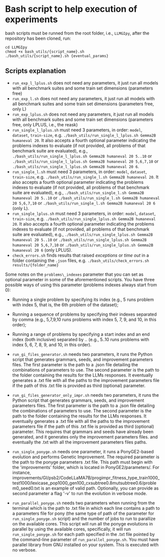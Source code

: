 # Bash script to help execution of experiments

bash scripts must be runned from the root folder, i.e., `LLMGIpy`, after the repository has been cloned, run:

```
cd LLMGIpy
chmod +x bash_utils/{script_name}.sh
./bash_utils/{script_name}.sh {eventual_params}
```

## Scripts explanation

- `run_exp_l_lplus.sh` does not need any parameters, it just run all models with all benchmark suites and some train set dimensions (parameters free)
- `run_exp_l.sh` does not need any parameters, it just run all models with all benchmark suites and some train set dimensions (parameters free, only L)
- `run_exp_lplus.sh` does not need any parameters, it just run all models with all benchmark suites and some train set dimensions (parameters free, only LPLUS, i.e., the reask)
- `run_single_l_lplus.sh` must need 3 parameters, in order: `model`, `dataset`, `train-size`, e.g. `./bash_utils/run_single_l_lplus.sh Gemma2B humaneval 20`. It also accepts a fourth optional parameter indicating the problems indexes to evaluate (if not provided, all problems of that benchmark suite are evaluated), e.g., `./bash_utils/run_single_l_lplus.sh Gemma2B humaneval 20 5..10` or `./bash_utils/run_single_l_lplus.sh Gemma2B humaneval 20 5,6,7,10` or `./bash_utils/run_single_l_lplus.sh Gemma2B humaneval 20 6`.
- `run_single_l.sh` must need 3 parameters, in order: `model`, `dataset`, `train-size`, e.g. `./bash_utils/run_single_l.sh Gemma2B humaneval 20`. It also accepts a fourth optional parameter indicating the problems indexes to evaluate (if not provided, all problems of that benchmark suite are evaluated), e.g., `./bash_utils/run_single_l.sh Gemma2B humaneval 20 5..10` or `./bash_utils/run_single_l.sh Gemma2B humaneval 20 5,6,7,10` or `./bash_utils/run_single_l.sh Gemma2B humaneval 20 6` (only L).
- `run_single_lplus.sh` must need 3 parameters, in order: `model`, `dataset`, `train-size`, e.g. `./bash_utils/run_single_lplus.sh Gemma2B humaneval 20`. It also accepts a fourth optional parameter indicating the problems indexes to evaluate (if not provided, all problems of that benchmark suite are evaluated), e.g., `./bash_utils/run_single_lplus.sh Gemma2B humaneval 20 5..10` or `./bash_utils/run_single_lplus.sh Gemma2B humaneval 20 5,6,7,10` or `./bash_utils/run_single_lplus.sh Gemma2B humaneval 20 6` (only LPLUS).
- `check_errors.sh` finds results that raised *exceptions* or *time out* in a folder containing the `.json` files, e.g. `./bash_utils/check_errors.sh results/{folder_name}`

Some notes on the `problems\_indexes` parameter that you can set as optional parameter in some of the aforementioned scripts. You have three possible ways of using this parameter (problems indexes always start from 0):

- Running a single problem by specifying its index (e.g., 5 runs problem with index 5, that is, the 6th problem of the dataset);
- Running a sequence of problems by specifying their indexes separated by comma (e.g., 5,7,9,10 runs problems with index 5, 7, 9, and 10, in this order);
- Running a range of problems by specifying a start index and an end index (both inclusive) separated by .. (e.g., 5..10 runs problems with index 5, 6, 7, 8, 9, and 10, in this order).


- `run_gi_files_generator.sh` needs two parameters, it runs the Python script that generates grammars, seeds, and improvement parameters files. The first parameter is the path to a .json file detailing the combinations of parameters to use. The second parameter is the path to the folder containing the results for the LLMs responses. It eventually generates a .txt file with all the paths to the improvement parameters file if the path of this .txt file is provided as third (optional) parameter.
- `run_gi_files_generator_only_impr.sh` needs two parameters, it runs the Python script that generates grammars, seeds, and improvement parameters files. The first parameter is the path to a .json file detailing the combinations of parameters to use. The second parameter is the path to the folder containing the results for the LLMs responses. It eventually generates a .txt file with all the paths to the improvement parameters file if the path of this .txt file is provided as third (optional) parameter. This requires that grammars and seeds have already been generated, and it generates only the improvement parameters files. and eventually the .txt with all the improvement parameters files paths.
- `run_single_ponyge.sh` needs one parameter, it runs a PonyGE2-based evolution and performs Genetic Improvement. The required parameter is the path to the ponyge parameters .txt file. This path must begin with the 'improvements' folder, which is located in PonyGE2/parameters/. For instance, improvements/GI/psb2/CodeLLaMA7B/progimpr\_fitness\_type\_train1000\_test1000/lexicase\_pop1000\_gen100\_cxsubtree0.8mutsubtree0.6/problem0_seed0.txt is an example of valid path. Optionally, you can provide as second parameter a flag '-v' to run the evolution in verbose mode.
- `run_parallel_ponyge.sh` needs two parameters when running from the terminal which is the path to .txt file in which each line contains a path to a parameters file for pony (the same type of path of the parameter for `run_single_ponyge.sh` script) and the number of jobs to run to parallize on the available cores. This script will run all the ponyge evolutions in parallel by using the available cores, specifically, it will run `run_single_ponyge.sh` for each path specified in the .txt file pointed by the command-line parameter of `run_parallel_ponyge.sh`. You must have parallel library from GNU installed on your system. This is executed with no verbose.
